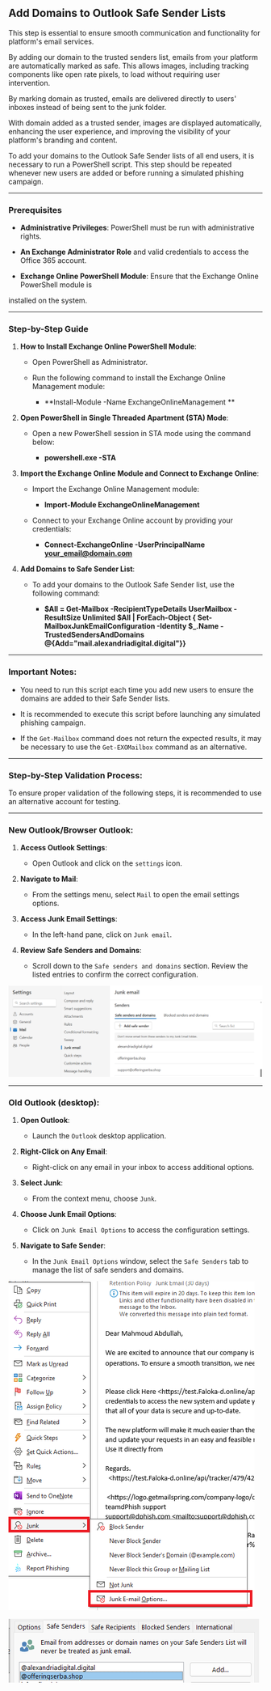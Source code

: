 ## Add Domains to Outlook Safe Sender Lists

This step is essential to ensure smooth communication and functionality for platform's email services.  

By adding our domain to the trusted senders list, emails from your platform are automatically marked as safe. This allows images, including tracking components like open rate pixels, to load without requiring user intervention. 

By marking domain as trusted, emails are delivered directly to users' inboxes instead of being sent to the junk folder. 

With domain added as a trusted sender, images are displayed automatically, enhancing the user experience, and improving the visibility of your platform's branding and content. 

To add your domains to the Outlook Safe Sender lists of all end users, it is necessary to run a PowerShell script. This step should be repeated whenever new users are added or before running a simulated phishing campaign.  

---

### Prerequisites

- **Administrative Privileges**: PowerShell must be run with administrative rights. 

- **An Exchange Administrator Role** and valid credentials to access the Office 365 account. 

- **Exchange Online PowerShell Module**: Ensure that the Exchange Online PowerShell module is  

installed on the system. 

---

### Step-by-Step Guide

1. **How to Install Exchange Online PowerShell Module**:

    - Open PowerShell as Administrator. 

    - Run the following command to install the Exchange Online Management module: 

        - **Install-Module -Name ExchangeOnlineManagement **

2. **Open PowerShell in Single Threaded Apartment (STA) Mode**: 

    - Open a new PowerShell session in STA mode using the command below: 

        - **powershell.exe -STA**

3. **Import the Exchange Online Module and Connect to Exchange Online**: 

    - Import the Exchange Online Management module: 

        - **Import-Module ExchangeOnlineManagement**

    - Connect to your Exchange Online account by providing your credentials: 

        - **Connect-ExchangeOnline -UserPrincipalName your_email@domain.com**

4. **Add Domains to Safe Sender List**: 

    -  To add your domains to the Outlook Safe Sender list, use the following command: 
        
        - **$All = Get-Mailbox -RecipientTypeDetails UserMailbox -ResultSize Unlimited
            $All | ForEach-Object {
            Set-MailboxJunkEmailConfiguration -Identity $_.Name -TrustedSendersAndDomains @{Add="mail.alexandriadigital.digital"}}**

---

### Important Notes: 

- You need to run this script each time you add new users to ensure the domains are added to their Safe Sender lists. 

- It is recommended to execute this script before launching any simulated phishing campaign. 

- If the `Get-Mailbox` command does not return the expected results, it may be necessary to use the `Get-EXOMailbox` command as an alternative. 

---

### Step-by-Step Validation Process: 

To ensure proper validation of the following steps, it is recommended to use an alternative account for testing.

---

### New Outlook/Browser Outlook: 

1. **Access Outlook Settings**: 

    - Open Outlook and click on the `settings` icon.

2. **Navigate to Mail**: 

    - From the settings menu, select `Mail` to open the email settings options. 

3. **Access Junk Email Settings**: 

    - In the left-hand pane, click on `Junk email`. 

4. **Review Safe Senders and Domains**: 

    - Scroll down to the `Safe senders and domains` section. Review the listed entries to confirm the correct configuration.

![WhiteListing safe sender and domain!](../../../assets/whiteListing/safe_sender_domain.png "WhiteListing safe sender and domain")

---

### Old Outlook (desktop):

1. **Open Outlook**: 

    - Launch the `Outlook` desktop application.

2. **Right-Click on Any Email**: 

    - Right-click on any email in your inbox to access additional options.

3. **Select Junk**: 

    - From the context menu, choose `Junk`.

4. **Choose Junk Email Options**: 

    - Click on `Junk Email Options` to access the configuration settings.

5. **Navigate to Safe Sender**:

    - In the `Junk Email Options` window, select the `Safe Senders` tab to manage the list of safe senders and domains.

![WhiteListing safe sender junk email!](../../../assets/whiteListing/safe_sender_junk.png "WhiteListing Safe Sender Junk")


![WhiteListing safe sender!](../../../assets/whiteListing/safe_sender.png "WhiteListing Safe Sender")